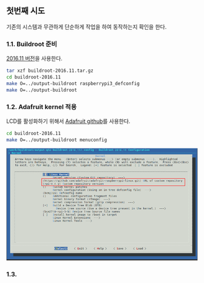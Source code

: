 ## 첫번째 시도

기존의 시스템과 무관하게 단순하게 작업을 하여 동작하는지 확인을 한다.

### 1.1. Buildroot 준비

[2016.11 버전](https://buildroot.org/downloads/buildroot-2016.11.tar.gz)을 사용한다.

````bash
tar xzf buildroot-2016.11.tar.gz
cd buildroot-2016.11
make O=../output-buildroot raspberrypi3_defconfig
make O=../output-buildroot
````

### 1.2. Adafruit kernel 적용

LCD를 활성화하기 위해서 [Adafruit github](https://github.com/adafruit/adafruit-raspberrypi-linux)를 사용한다.

````bash
cd buildroot-2016.11
make O=../output-buildroot menuconfig
````

![menuconfig](../images/001_buildroot-menuconfig.png)

### 1.3.
